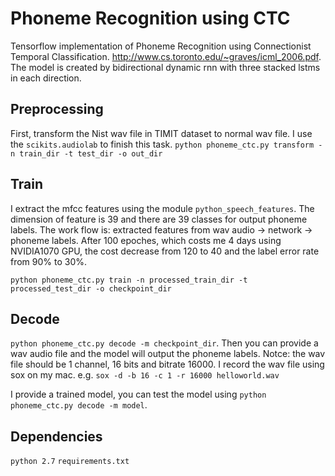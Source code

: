 Phoneme Recognition using CTC
=====
Tensorflow implementation of Phoneme Recognition using Connectionist Temporal Classification. <http://www.cs.toronto.edu/~graves/icml_2006.pdf>. The model is created by bidirectional dynamic rnn with three stacked lstms in each direction.

Preprocessing
----
First, transform the Nist wav file in TIMIT dataset to normal wav file. I use the `scikits.audiolab` to finish this task.
`python phoneme_ctc.py transform -n train_dir -t test_dir -o out_dir`

Train
----
I extract the mfcc features using the module `python_speech_features`.
The dimension of feature is 39 and there are 39 classes for output phoneme labels. 
The work flow is:
extracted features from wav audio -> network -> phoneme labels.
After 100 epoches, which costs me 4 days using NVIDIA1070 GPU, the cost decrease from 120 to 40 and the label error rate from 90% to 30%.

`python phoneme_ctc.py train -n processed_train_dir -t processed_test_dir -o checkpoint_dir`

Decode
----
`python phoneme_ctc.py decode -m checkpoint_dir`. Then you can provide a wav audio file and the model will output the phoneme labels. Notce: the wav file should be 1 channel, 16 bits and bitrate 16000. I record the wav file using sox on my mac. e.g. `sox -d -b 16 -c 1 -r 16000 helloworld.wav`

I provide a trained model, you can test the model using `python phoneme_ctc.py decode -m model`.


Dependencies
----
`python 2.7`
`requirements.txt`

